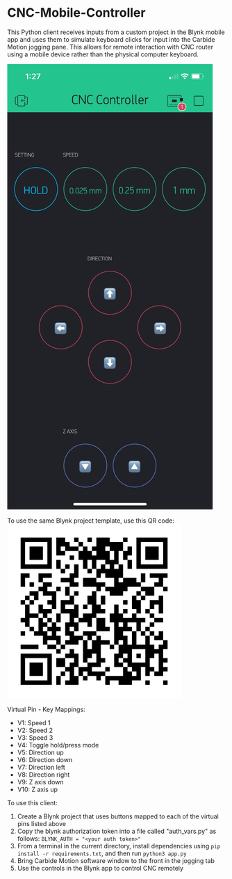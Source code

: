 # CNC-Mobile-Controller

This Python client receives inputs from a custom project in the Blynk mobile app and uses them to simulate keyboard clicks for input into the Carbide Motion jogging pane. This allows for remote interaction with CNC router using a mobile device rather than the physical computer keyboard.

![Blynk App](imgs/blynk.jpg)

To use the same Blynk project template, use this QR code:
![Blynk QR](imgs/qr.jpg)


Virtual Pin - Key Mappings:
- V1: Speed 1
- V2: Speed 2
- V3: Speed 3
- V4: Toggle hold/press mode
- V5: Direction up
- V6: Direction down
- V7: Direction left
- V8: Direction right
- V9: Z axis down
- V10: Z axis up

To use this client:
1. Create a Blynk project that uses buttons mapped to each of the virtual pins listed above
2. Copy the blynk authorization token into a file called "auth_vars.py" as follows: `BLYNK_AUTH = "<your auth token>"`
3. From a terminal in the current directory, install dependencies using `pip install -r requirements.txt`, and then run `python3 app.py`
4. Bring Carbide Motion software window to the front in the jogging tab
5. Use the controls in the Blynk app to control CNC remotely
